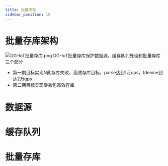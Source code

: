 ```yaml
---
title: 批量库存
sidebar_position: 15
---
```


# 批量存库架构
![DG-IoT批量存库.png](http://dgiot-1253666439.cos.ap-shanghai-fsi.myqcloud.com/shuwa_tech/zh/backend/dgiot/batch/DG-IoT%E6%89%B9%E9%87%8F%E5%AD%98%E5%BA%93.png)
DG-IoT批量存库保护数据源，缓存队列处理和批量存库三个部分
+ 第一期目标实现N此存库失败，高效存库目标，parse达到1万qps，tdenine到达2万qps
+ 第二期目标实现零丢包高效存库

# 数据源

# 缓存队列

# 批量存库
